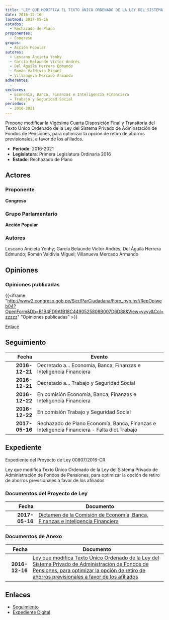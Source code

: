```yaml
---
title: "LEY QUE MODIFICA EL TEXTO ÚNICO ORDENADO DE LA LEY DEL SISTEMA PRIVADO DE ADMINISTRACIÓN DE FONDOS DE PENSIONES PARA OPTIMIZAR LA OPCIÓN DE RETIRO DE AHORROS PREVISIONALES A FAVOR DE LOS AFILIADOS"
date: 2016-12-16
lastmod: 2017-05-16
estados: 
  - Rechazado de Plano
proponentes: 
  - Congreso
grupos: 
  - Acción Popular
autores: 
  - Lescano Ancieta Yonhy
  - García Belaunde Víctor Andrés
  - Del Águila Herrera Edmundo
  - Román Valdivia Miguel
  - Villanueva Mercado Armando
adherentes: 
  - 
sectores: 
  - Economía, Banca, Finanzas e Inteligencia Financiera
  - Trabajo y Seguridad Social
periodos: 
  - 2016-2021
---
```


Propone modificar la Vigésima Cuarta Disposición Final y Transitoria del Texto Único Ordenado de la Ley del Sistema Privado de Adminstación de Fondos de Pensiones, para optimizar la opción de retiro de ahorros previsionales, a favor de los afiliados.

- **Periodo**: 2016-2021
- **Legislatura**: Primera Legislatura Ordinaria 2016
- **Estado**: Rechazado de Plano

## Actores

### Proponente

**Congreso**

### Grupo Parlamentario

**Acción Popular**

### Autores

Lescano Ancieta Yonhy; García Belaunde Víctor Andrés; Del Águila Herrera Edmundo; Román Valdivia Miguel; Villanueva Mercado Armando


## Opiniones

### Opiniones publicadas

{{<iframe "http://www2.congreso.gob.pe/Sicr/ParCiudadana/Foro_pvp.nsf/RepOpiweb04?OpenForm&Db=B1B4FD9A1B18C4490525808B007D6D88&View=yyyy&Col=zzzzz" "Opiniones publicadas" >}}

[Enlace](http://www2.congreso.gob.pe/Sicr/ParCiudadana/Foro_pvp.nsf/RepOpiweb04?OpenForm&Db=B1B4FD9A1B18C4490525808B007D6D88&View=yyyy&Col=zzzzz)

## Seguimiento

| Fecha | Evento |
|------:|--------|
| **2016-12-21** | Decretado a... Economía, Banca, Finanzas e Inteligencia Financiera|
| **2016-12-21** | Decretado a... Trabajo y Seguridad Social|
| **2016-12-22** | En comisión Economía, Banca, Finanzas e Inteligencia Financiera|
| **2016-12-22** | En comisión Trabajo y Seguridad Social|
| **2017-05-16** | Rechazado de Plano Economía, Banca, Finanzas e Inteligencia Financiera - Falta dict.Trabajo|


## Expediente

Expediente del Proyecto de Ley 00807/2016-CR

Ley que modifica Texto Único Ordenado de la Ley del Sistema Privado de Administración de Fondos de Pensiones, para optimizar la opción de retiro de ahorros previsionales a favor de los afiliados


### Documentos del Proyecto de Ley

| Fecha | Documento |
|------:|--------|
| **2017-05-16** | [Dictamen de la Comisión de Economía, Banca, Finanzas e Inteligencia Financiera](http://www.leyes.congreso.gob.pe/Documentos/2016_2021/Dictamenes/Proyectos_de_Ley/00807DC09MAY20170516.pdf) |

### Documentos de Anexo

| Fecha | Documento |
|------:|--------|
| **2016-12-16** | [Ley que modifica Texto Único Ordenado de la Ley del Sistema Privado de Administración de Fondos de Pensiones, para optimizar la opción de retiro de ahorros previsionales a favor de los afiliados](http://www.leyes.congreso.gob.pe/Documentos/2016_2021/Proyectos_de_Ley_y_de_Resoluciones_Legislativas/PL0080720161216..pdf) |

## Enlaces 

- [Seguimiento](http://www2.congreso.gob.pe/Sicr/TraDocEstProc/CLProLey2016.nsf/f7fff46988ca05b1052578e100829cc7/40b1a0a00fd5d6230525808e0056835a?OpenDocument)
- [Expediente Digital](http://www2.congreso.gob.pe/Sicr/TraDocEstProc/CLProLey2016.nsf/f7fff46988ca05b1052578e100829cc7/40b1a0a00fd5d6230525808e0056835a?OpenDocument&Click=05257FB7005EB655.eb71d0cf91d8294e05256cdf006b5706/$Body/0.1C6C)
